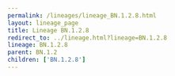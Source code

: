```yaml
---
permalink: /lineages/lineage_BN.1.2.8.html
layout: lineage_page
title: Lineage BN.1.2.8
redirect_to: ../lineage.html?lineage=BN.1.2.8
lineage: BN.1.2.8
parent: BN.1.2
children: ['BN.1.2.8']
---
```

